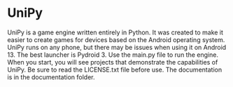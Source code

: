 # UniPy
UniPy is a game engine written entirely in Python.
It was created to make it easier to create games for devices based on the Android operating system.
UniPy runs on any phone, but there may be issues when using it on Android 13.
The best launcher is Pydroid 3. Use the main.py file to run the engine.
When you start, you will see projects that demonstrate the capabilities of UniPy.
Be sure to read the LICENSE.txt file before use.
The documentation is in the documentation folder.
